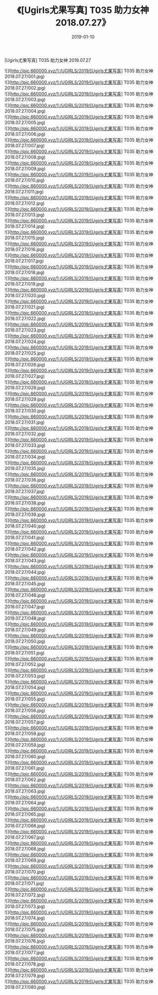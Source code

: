 ﻿---
layout: post
title:  《[Ugirls尤果写真] T035 助力女神 2018.07.27》
date:   2019-01-10
img: http://pic.660000.xyz/1:/UGIRLS/2019/[Ugirls尤果写真] T035 助力女神 2018.07.27/000.jpg
categories: [美女, 清纯, 唯美]
---

[Ugirls尤果写真] T035 助力女神 2018.07.27

 ![](http://pic.660000.xyz/1:/UGIRLS/2019/[Ugirls尤果写真] T035 助力女神 2018.07.27/001.jpg) <br>![](http://pic.660000.xyz/1:/UGIRLS/2019/[Ugirls尤果写真] T035 助力女神 2018.07.27/002.jpg) <br>![](http://pic.660000.xyz/1:/UGIRLS/2019/[Ugirls尤果写真] T035 助力女神 2018.07.27/003.jpg) <br>![](http://pic.660000.xyz/1:/UGIRLS/2019/[Ugirls尤果写真] T035 助力女神 2018.07.27/004.jpg) <br>![](http://pic.660000.xyz/1:/UGIRLS/2019/[Ugirls尤果写真] T035 助力女神 2018.07.27/005.jpg) <br>![](http://pic.660000.xyz/1:/UGIRLS/2019/[Ugirls尤果写真] T035 助力女神 2018.07.27/006.jpg) <br>![](http://pic.660000.xyz/1:/UGIRLS/2019/[Ugirls尤果写真] T035 助力女神 2018.07.27/007.jpg) <br>![](http://pic.660000.xyz/1:/UGIRLS/2019/[Ugirls尤果写真] T035 助力女神 2018.07.27/008.jpg) <br>![](http://pic.660000.xyz/1:/UGIRLS/2019/[Ugirls尤果写真] T035 助力女神 2018.07.27/009.jpg) <br>![](http://pic.660000.xyz/1:/UGIRLS/2019/[Ugirls尤果写真] T035 助力女神 2018.07.27/010.jpg) <br>![](http://pic.660000.xyz/1:/UGIRLS/2019/[Ugirls尤果写真] T035 助力女神 2018.07.27/011.jpg) <br>![](http://pic.660000.xyz/1:/UGIRLS/2019/[Ugirls尤果写真] T035 助力女神 2018.07.27/012.jpg) <br>![](http://pic.660000.xyz/1:/UGIRLS/2019/[Ugirls尤果写真] T035 助力女神 2018.07.27/013.jpg) <br>![](http://pic.660000.xyz/1:/UGIRLS/2019/[Ugirls尤果写真] T035 助力女神 2018.07.27/014.jpg) <br>![](http://pic.660000.xyz/1:/UGIRLS/2019/[Ugirls尤果写真] T035 助力女神 2018.07.27/015.jpg) <br>![](http://pic.660000.xyz/1:/UGIRLS/2019/[Ugirls尤果写真] T035 助力女神 2018.07.27/016.jpg) <br>![](http://pic.660000.xyz/1:/UGIRLS/2019/[Ugirls尤果写真] T035 助力女神 2018.07.27/017.jpg) <br>![](http://pic.660000.xyz/1:/UGIRLS/2019/[Ugirls尤果写真] T035 助力女神 2018.07.27/018.jpg) <br>![](http://pic.660000.xyz/1:/UGIRLS/2019/[Ugirls尤果写真] T035 助力女神 2018.07.27/019.jpg) <br>![](http://pic.660000.xyz/1:/UGIRLS/2019/[Ugirls尤果写真] T035 助力女神 2018.07.27/020.jpg) <br>![](http://pic.660000.xyz/1:/UGIRLS/2019/[Ugirls尤果写真] T035 助力女神 2018.07.27/021.jpg) <br>![](http://pic.660000.xyz/1:/UGIRLS/2019/[Ugirls尤果写真] T035 助力女神 2018.07.27/022.jpg) <br>![](http://pic.660000.xyz/1:/UGIRLS/2019/[Ugirls尤果写真] T035 助力女神 2018.07.27/023.jpg) <br>![](http://pic.660000.xyz/1:/UGIRLS/2019/[Ugirls尤果写真] T035 助力女神 2018.07.27/024.jpg) <br>![](http://pic.660000.xyz/1:/UGIRLS/2019/[Ugirls尤果写真] T035 助力女神 2018.07.27/025.jpg) <br>![](http://pic.660000.xyz/1:/UGIRLS/2019/[Ugirls尤果写真] T035 助力女神 2018.07.27/026.jpg) <br>![](http://pic.660000.xyz/1:/UGIRLS/2019/[Ugirls尤果写真] T035 助力女神 2018.07.27/027.jpg) <br>![](http://pic.660000.xyz/1:/UGIRLS/2019/[Ugirls尤果写真] T035 助力女神 2018.07.27/028.jpg) <br>![](http://pic.660000.xyz/1:/UGIRLS/2019/[Ugirls尤果写真] T035 助力女神 2018.07.27/029.jpg) <br>![](http://pic.660000.xyz/1:/UGIRLS/2019/[Ugirls尤果写真] T035 助力女神 2018.07.27/030.jpg) <br>![](http://pic.660000.xyz/1:/UGIRLS/2019/[Ugirls尤果写真] T035 助力女神 2018.07.27/031.jpg) <br>![](http://pic.660000.xyz/1:/UGIRLS/2019/[Ugirls尤果写真] T035 助力女神 2018.07.27/032.jpg) <br>![](http://pic.660000.xyz/1:/UGIRLS/2019/[Ugirls尤果写真] T035 助力女神 2018.07.27/033.jpg) <br>![](http://pic.660000.xyz/1:/UGIRLS/2019/[Ugirls尤果写真] T035 助力女神 2018.07.27/034.jpg) <br>![](http://pic.660000.xyz/1:/UGIRLS/2019/[Ugirls尤果写真] T035 助力女神 2018.07.27/035.jpg) <br>![](http://pic.660000.xyz/1:/UGIRLS/2019/[Ugirls尤果写真] T035 助力女神 2018.07.27/036.jpg) <br>![](http://pic.660000.xyz/1:/UGIRLS/2019/[Ugirls尤果写真] T035 助力女神 2018.07.27/037.jpg) <br>![](http://pic.660000.xyz/1:/UGIRLS/2019/[Ugirls尤果写真] T035 助力女神 2018.07.27/038.jpg) <br>![](http://pic.660000.xyz/1:/UGIRLS/2019/[Ugirls尤果写真] T035 助力女神 2018.07.27/039.jpg) <br>![](http://pic.660000.xyz/1:/UGIRLS/2019/[Ugirls尤果写真] T035 助力女神 2018.07.27/040.jpg) <br>![](http://pic.660000.xyz/1:/UGIRLS/2019/[Ugirls尤果写真] T035 助力女神 2018.07.27/041.jpg) <br>![](http://pic.660000.xyz/1:/UGIRLS/2019/[Ugirls尤果写真] T035 助力女神 2018.07.27/042.jpg) <br>![](http://pic.660000.xyz/1:/UGIRLS/2019/[Ugirls尤果写真] T035 助力女神 2018.07.27/043.jpg) <br>![](http://pic.660000.xyz/1:/UGIRLS/2019/[Ugirls尤果写真] T035 助力女神 2018.07.27/044.jpg) <br>![](http://pic.660000.xyz/1:/UGIRLS/2019/[Ugirls尤果写真] T035 助力女神 2018.07.27/045.jpg) <br>![](http://pic.660000.xyz/1:/UGIRLS/2019/[Ugirls尤果写真] T035 助力女神 2018.07.27/046.jpg) <br>![](http://pic.660000.xyz/1:/UGIRLS/2019/[Ugirls尤果写真] T035 助力女神 2018.07.27/047.jpg) <br>![](http://pic.660000.xyz/1:/UGIRLS/2019/[Ugirls尤果写真] T035 助力女神 2018.07.27/048.jpg) <br>![](http://pic.660000.xyz/1:/UGIRLS/2019/[Ugirls尤果写真] T035 助力女神 2018.07.27/049.jpg) <br>![](http://pic.660000.xyz/1:/UGIRLS/2019/[Ugirls尤果写真] T035 助力女神 2018.07.27/050.jpg) <br>![](http://pic.660000.xyz/1:/UGIRLS/2019/[Ugirls尤果写真] T035 助力女神 2018.07.27/051.jpg) <br>![](http://pic.660000.xyz/1:/UGIRLS/2019/[Ugirls尤果写真] T035 助力女神 2018.07.27/052.jpg) <br>![](http://pic.660000.xyz/1:/UGIRLS/2019/[Ugirls尤果写真] T035 助力女神 2018.07.27/053.jpg) <br>![](http://pic.660000.xyz/1:/UGIRLS/2019/[Ugirls尤果写真] T035 助力女神 2018.07.27/054.jpg) <br>![](http://pic.660000.xyz/1:/UGIRLS/2019/[Ugirls尤果写真] T035 助力女神 2018.07.27/055.jpg) <br>![](http://pic.660000.xyz/1:/UGIRLS/2019/[Ugirls尤果写真] T035 助力女神 2018.07.27/056.jpg) <br>![](http://pic.660000.xyz/1:/UGIRLS/2019/[Ugirls尤果写真] T035 助力女神 2018.07.27/057.jpg) <br>![](http://pic.660000.xyz/1:/UGIRLS/2019/[Ugirls尤果写真] T035 助力女神 2018.07.27/058.jpg) <br>![](http://pic.660000.xyz/1:/UGIRLS/2019/[Ugirls尤果写真] T035 助力女神 2018.07.27/059.jpg) <br>![](http://pic.660000.xyz/1:/UGIRLS/2019/[Ugirls尤果写真] T035 助力女神 2018.07.27/060.jpg) <br>![](http://pic.660000.xyz/1:/UGIRLS/2019/[Ugirls尤果写真] T035 助力女神 2018.07.27/061.jpg) <br>![](http://pic.660000.xyz/1:/UGIRLS/2019/[Ugirls尤果写真] T035 助力女神 2018.07.27/062.jpg) <br>![](http://pic.660000.xyz/1:/UGIRLS/2019/[Ugirls尤果写真] T035 助力女神 2018.07.27/063.jpg) <br>![](http://pic.660000.xyz/1:/UGIRLS/2019/[Ugirls尤果写真] T035 助力女神 2018.07.27/064.jpg) <br>![](http://pic.660000.xyz/1:/UGIRLS/2019/[Ugirls尤果写真] T035 助力女神 2018.07.27/065.jpg) <br>![](http://pic.660000.xyz/1:/UGIRLS/2019/[Ugirls尤果写真] T035 助力女神 2018.07.27/066.jpg) <br>![](http://pic.660000.xyz/1:/UGIRLS/2019/[Ugirls尤果写真] T035 助力女神 2018.07.27/067.jpg) <br>![](http://pic.660000.xyz/1:/UGIRLS/2019/[Ugirls尤果写真] T035 助力女神 2018.07.27/068.jpg) <br>![](http://pic.660000.xyz/1:/UGIRLS/2019/[Ugirls尤果写真] T035 助力女神 2018.07.27/069.jpg) <br>![](http://pic.660000.xyz/1:/UGIRLS/2019/[Ugirls尤果写真] T035 助力女神 2018.07.27/070.jpg) <br>![](http://pic.660000.xyz/1:/UGIRLS/2019/[Ugirls尤果写真] T035 助力女神 2018.07.27/071.jpg) <br>![](http://pic.660000.xyz/1:/UGIRLS/2019/[Ugirls尤果写真] T035 助力女神 2018.07.27/072.jpg) <br>![](http://pic.660000.xyz/1:/UGIRLS/2019/[Ugirls尤果写真] T035 助力女神 2018.07.27/073.jpg) <br>![](http://pic.660000.xyz/1:/UGIRLS/2019/[Ugirls尤果写真] T035 助力女神 2018.07.27/074.jpg) <br>![](http://pic.660000.xyz/1:/UGIRLS/2019/[Ugirls尤果写真] T035 助力女神 2018.07.27/075.jpg) <br>![](http://pic.660000.xyz/1:/UGIRLS/2019/[Ugirls尤果写真] T035 助力女神 2018.07.27/076.jpg) <br>![](http://pic.660000.xyz/1:/UGIRLS/2019/[Ugirls尤果写真] T035 助力女神 2018.07.27/077.jpg) <br>![](http://pic.660000.xyz/1:/UGIRLS/2019/[Ugirls尤果写真] T035 助力女神 2018.07.27/078.jpg) <br>![](http://pic.660000.xyz/1:/UGIRLS/2019/[Ugirls尤果写真] T035 助力女神 2018.07.27/079.jpg) <br>![](http://pic.660000.xyz/1:/UGIRLS/2019/[Ugirls尤果写真] T035 助力女神 2018.07.27/080.jpg) <br>
